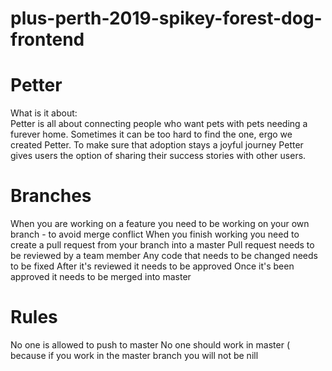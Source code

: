 
# plus-perth-2019-spikey-forest-dog-frontend
# Petter <br>
What is it about:
<br>
Petter is all about connecting people who want pets with pets needing a furever home. 
Sometimes it can be too hard to find the one, ergo we created Petter. 
To make sure that adoption stays a joyful journey Petter gives users the option of sharing their success stories with other users.
<br>
# Branches  <br>
When you are working on a feature you need to be working on your own branch - to avoid merge conflict
When you finish working you need to create a pull request from your branch into a master
Pull request needs to be reviewed by a team member
Any code that needs to be changed needs to be fixed
After it's reviewed it needs to be approved
Once it's been approved it needs to be merged into master
# Rules <br>
No one is allowed to push to master
No one should work in master ( because if you work in the master branch you will not be nill
